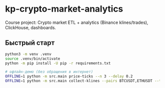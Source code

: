 # kp-crypto-market-analytics
Course project: Crypto market ETL + analytics (Binance klines/trades), ClickHouse, dashboards.
## Быстрый старт
```bash
python3 -m venv .venv
source .venv/bin/activate
python -m pip install -U pip -r requirements.txt

# офлайн-демо (без обращения в интернет)
OFFLINE=1 python -m src.main price-ticks --n 3 --delay 0.2
OFFLINE=1 python -m src.main collect-klines --pairs BTCUSDT,ETHUSDT --tf 1m --days 1 --out data
